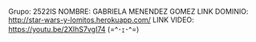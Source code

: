 Grupo: 2522IS
NOMBRE: GABRIELA MENENDEZ GOMEZ
LINK DOMINIO: http://star-wars-y-lomitos.herokuapp.com/
LINK VIDEO: https://youtu.be/2XIhS7vgI74
(=^･ｪ･^=)


